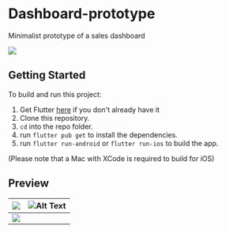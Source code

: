 # Dashboard-prototype
Minimalist prototype of a sales dashboard

<a href='https://www.buymeacoffee.com/OsmanyCruz' target="_blank" rel="noopener noreferrer"><img src="https://www.buymeacoffee.com/assets/img/custom_images/orange_img.png"/></a>



## Getting Started
To build and run this project:

1. Get Flutter [here](https://flutter.dev) if you don't already have it
2. Clone this repository.
3. `cd` into the repo folder.
4. run `flutter pub get` to install the dependencies.
5. run `flutter run-android` or `flutter run-ios` to build the app.

(Please note that a Mac with XCode is required to build for iOS)


## Preview

 
 ![](https://i.ibb.co/fH1dZvd/20210818-221535.gif)|![Alt Text](https://i.ibb.co/KL5pBtV/20210818-221805.gif) 
|------------|-------------| 
 ![](https://i.ibb.co/tmFPc71/20210818-222005.gif)| 